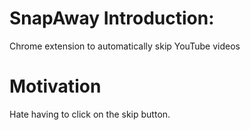 # SnapAway Introduction:

Chrome extension to automatically skip YouTube videos

# Motivation

Hate having to click on the skip button.
